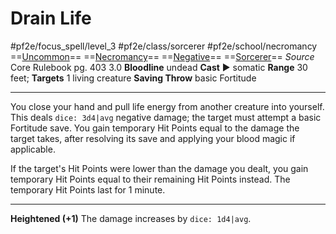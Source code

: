 # Drain Life
#pf2e/focus_spell/level_3 #pf2e/class/sorcerer #pf2e/school/necromancy 
==[Uncommon](rules/traits/uncommon.md)== ==[Necromancy](rules/traits/necromancy.md)== ==[Negative](rules/traits/negative.md)== ==[Sorcerer](rules/traits/sorcerer.md)==
*Source* Core Rulebook pg. 403 3.0
**Bloodline** undead
**Cast** ► somatic
**Range** 30 feet; **Targets** 1 living creature
**Saving Throw** basic Fortitude

---
You close your hand and pull life energy from another creature into yourself. This deals `dice: 3d4|avg` negative damage; the target must attempt a basic Fortitude save. You gain temporary Hit Points equal to the damage the target takes, after resolving its save and applying your blood magic if applicable.

If the target's Hit Points were lower than the damage you dealt, you gain temporary Hit Points equal to their remaining Hit Points instead. The temporary Hit Points last for 1 minute.

<hr>

**Heightened (+1)** The damage increases by `dice: 1d4|avg`.